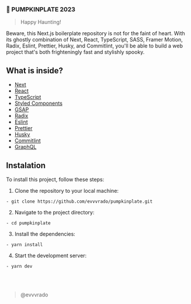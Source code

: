 ### 🎃 PUMPKINPLATE 2023

> Happy Haunting!

Beware, this Next.js boilerplate repository is not for the faint of heart. With its ghostly combination of Next, React, TypeScript, SASS, Framer Motion, Radix, Eslint, Prettier, Husky, and Commitlint, you'll be able to build a web project that's both frighteningly fast and stylishly spooky.

## What is inside?

-   [Next](https://nextjs.org/docs)
-   [React](https://reactjs.org)
-   [TypeScript](https://www.typescriptlang.org)
-   [Styled Components](https://styled-components.com)
-   [GSAP](https://greensock.com/gsap/)
-   [Radix](https://radix-ui.com)
-   [Eslint](https://eslint.org)
-   [Prettier](https://prettier.io)
-   [Husky](https://github.com/typicode/husky)
-   [Commitlint](https://commitlint.js.org/#/)
-   [GraphQL](https://graphql.org/)

## Instalation

To install this project, follow these steps:

1. Clone the repository to your local machine:

```
- git clone https://github.com/evvvrado/pumpkinplate.git
```

2. Navigate to the project directory:

```
- cd pumpkinplate
```

3. Install the dependencies:

```
- yarn install
```

4. Start the development server:

```
- yarn dev
```

<br>
<br>

> @evvvrado
